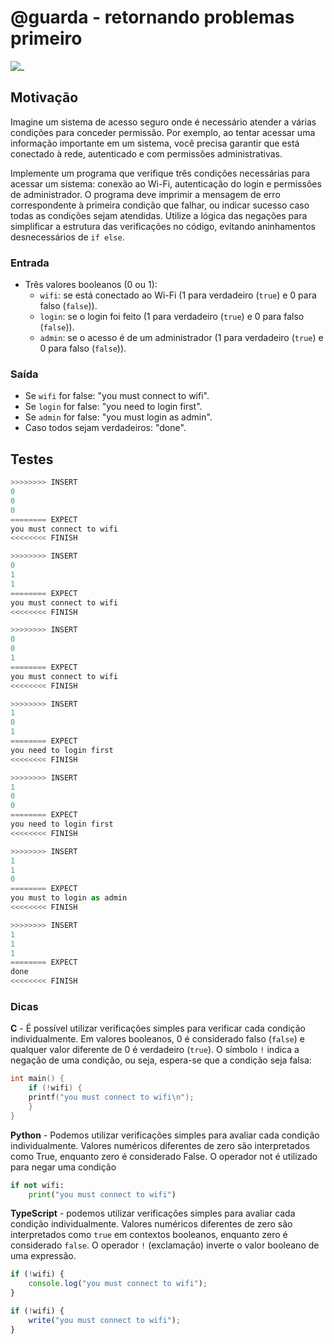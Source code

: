 # @guarda - retornando problemas primeiro

![_](cover.jpg)

## Motivação

Imagine um sistema de acesso seguro onde é necessário atender a várias condições para conceder permissão. Por exemplo, ao tentar acessar uma informação importante em um sistema, você precisa garantir que está conectado à rede, autenticado e com permissões administrativas.

Implemente um programa que verifique três condições necessárias para acessar um sistema: conexão ao Wi-Fi, autenticação do login e permissões de administrador. O programa deve imprimir a mensagem de erro correspondente à primeira condição que falhar, ou indicar sucesso caso todas as condições sejam atendidas. Utilize a lógica das negações para simplificar a estrutura das verificações no código, evitando aninhamentos desnecessários de `if else`.

### Entrada

- Três valores booleanos (0 ou 1):
  - `wifi`: se está conectado ao Wi-Fi (1 para verdadeiro (`true`) e 0 para falso (`false`)).
  - `login`: se o login foi feito (1 para verdadeiro (`true`) e 0 para falso (`false`)).
  - `admin`: se o acesso é de um administrador (1 para verdadeiro (`true`) e 0 para falso (`false`)).

### Saída

- Se `wifi` for false: "you must connect to wifi".
- Se `login` for false: "you need to login first".
- Se `admin` for false: "you must login as admin".
- Caso todos sejam verdadeiros: "done".

## Testes

``` py
>>>>>>>> INSERT
0
0
0
======== EXPECT
you must connect to wifi
<<<<<<<< FINISH
```

```py
>>>>>>>> INSERT
0
1
1
======== EXPECT
you must connect to wifi
<<<<<<<< FINISH
```

```py
>>>>>>>> INSERT
0
0
1
======== EXPECT
you must connect to wifi
<<<<<<<< FINISH
```

```py
>>>>>>>> INSERT
1
0
1
======== EXPECT
you need to login first
<<<<<<<< FINISH
```

```py
>>>>>>>> INSERT
1
0
0
======== EXPECT
you need to login first
<<<<<<<< FINISH
```

```py
>>>>>>>> INSERT
1
1
0
======== EXPECT
you must to login as admin
<<<<<<<< FINISH
```

```py
>>>>>>>> INSERT
1
1
1
======== EXPECT
done
<<<<<<<< FINISH

```

### Dicas

**C** - É possível utilizar verificações simples para verificar cada condição individualmente. Em valores booleanos, 0 é considerado falso (`false`) e qualquer valor diferente de 0 é verdadeiro (`true`). O símbolo `!` indica a negação de uma condição, ou seja, espera-se que a condição seja falsa:

```c
int main() {
    if (!wifi) {
    printf("you must connect to wifi\n");
    }
}
```

**Python** - Podemos utilizar verificações simples para avaliar cada condição individualmente. Valores numéricos diferentes de zero são interpretados como True, enquanto zero é considerado False. O operador not é utilizado para negar uma condição

```py
if not wifi:
    print("you must connect to wifi")
```

**TypeScript** - podemos utilizar verificações simples para avaliar cada condição individualmente. Valores numéricos diferentes de zero são interpretados como `true` em contextos booleanos, enquanto zero é considerado `false`. O operador `!` (exclamação) inverte o valor booleano de uma expressão.

```ts
if (!wifi) {
    console.log("you must connect to wifi");
}
```

```ts
if (!wifi) {
    write("you must connect to wifi");
}
```

